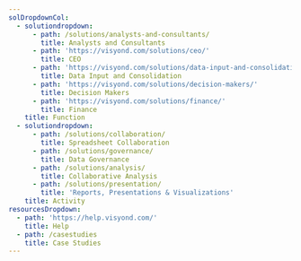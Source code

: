 ```yaml
---
solDropdownCol:
  - solutiondropdown:
      - path: /solutions/analysts-and-consultants/
        title: Analysts and Consultants
      - path: 'https://visyond.com/solutions/ceo/'
        title: CEO
      - path: 'https://visyond.com/solutions/data-input-and-consolidation/'
        title: Data Input and Consolidation
      - path: 'https://visyond.com/solutions/decision-makers/'
        title: Decision Makers
      - path: 'https://visyond.com/solutions/finance/'
        title: Finance
    title: Function
  - solutiondropdown:
      - path: /solutions/collaboration/
        title: Spreadsheet Collaboration
      - path: /solutions/governance/
        title: Data Governance
      - path: /solutions/analysis/
        title: Collaborative Analysis
      - path: /solutions/presentation/
        title: 'Reports, Presentations & Visualizations'
    title: Activity
resourcesDropdown:
  - path: 'https://help.visyond.com/'
    title: Help
  - path: /casestudies
    title: Case Studies
---
```


